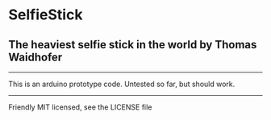 # SelfieStick

## The heaviest selfie stick in the world by Thomas Waidhofer

---

This is an arduino prototype code. Untested so far, but should work.

---

Friendly MIT licensed, see the LICENSE file
